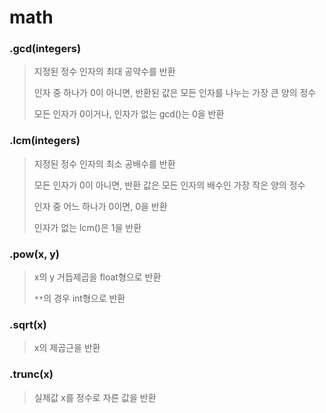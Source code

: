 # math



### .gcd(integers)

> 지정된 정수 인자의 최대 공약수를 반환
>
> 인자 중 하나가 0이 아니면, 반환된 값은 모든 인자를 나누는 가장 큰 양의 정수
>
> 모든 인자가 0이거나, 인자가 없는 gcd()는 0을 반환



### .lcm(integers)

> 지정된 정수 인자의 최소 공배수를 반환
>
> 모든 인자가 0이 아니면, 반환 값은 모든 인자의 배수인 가장 작은 양의 정수
>
> 인자 중 어느 하나가 0이면, 0을 반환
>
> 인자가 없는 lcm()은 1을 반환



### .pow(x, y)

> x의 y 거듭제곱을 float형으로 반환
>
> `**`의 경우 int형으로 반환



### .sqrt(x)

> x의 제곱근을 반환



### .trunc(x)

> 실제값 x를 정수로 자른 값을 반환